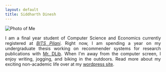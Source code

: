 ```yaml
---
layout: default
title: Siddharth Dinesh
---
```



![Photo of Me](http://farm5.static.flickr.com/4020/4491258462_95f91b5ab3_m.jpg)

<p style="text-align: justify">I am a final year student of Computer Science and Economics currently registered 
		at <em><a href="http://www.bits-pilani.ac.in">BITS Pilani</a></em>. Right now, I am spending a year on my undergraduate thesis 
		working on recommender systems for research publications with <a href="http://www.mr-dlib.org"> Mr. DLib</a>. When I'm away
		from the computer screen, I enjoy writing, jogging, and biking in the outdoors. Read more about my exciting 
		non-academic life over at my <a href="https://siddharthdinesh.wordpress.com"> wordpress site</a>.</p>
